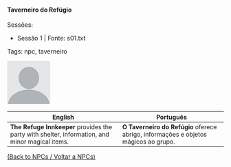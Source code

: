 
#### Taverneiro do Refúgio

Sessões:  
- Sessão 1 | Fonte: s01.txt

Tags: npc, taverneiro

![Taverneiro do Refúgio](blank.png)

| English | Português |
|---------|-----------|
| **The Refuge Innkeeper** provides the party with shelter, information, and minor magical items. | **O Taverneiro do Refúgio** oferece abrigo, informações e objetos mágicos ao grupo. |

[(Back to NPCs / Voltar a NPCs)](npcs_list.md)


























